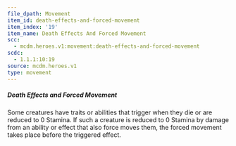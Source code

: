 ```yaml
---
file_dpath: Movement
item_id: death-effects-and-forced-movement
item_index: '19'
item_name: Death Effects And Forced Movement
scc:
  - mcdm.heroes.v1:movement:death-effects-and-forced-movement
scdc:
  - 1.1.1:10:19
source: mcdm.heroes.v1
type: movement
---
```


##### Death Effects and Forced Movement

Some creatures have traits or abilities that trigger when they die or are reduced to 0 Stamina. If such a creature is reduced to 0 Stamina by damage from an ability or effect that also force moves them, the forced movement takes place before the triggered effect.
